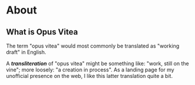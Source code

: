 # About

## What is Opus Vitea

The term "opus vitea" would most commonly be translated as "working draft" in English.  

A **_transliteration_** of "opus vitea" might be something like: "work, still on the vine"; more loosely: "a creation in process".  As a landing page for my unofficial presence on the web, I like this latter translation quite a bit.
